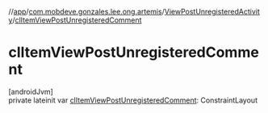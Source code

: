 //[app](../../../index.md)/[com.mobdeve.gonzales.lee.ong.artemis](../index.md)/[ViewPostUnregisteredActivity](index.md)/[clItemViewPostUnregisteredComment](cl-item-view-post-unregistered-comment.md)

# clItemViewPostUnregisteredComment

[androidJvm]\
private lateinit var [clItemViewPostUnregisteredComment](cl-item-view-post-unregistered-comment.md): ConstraintLayout
